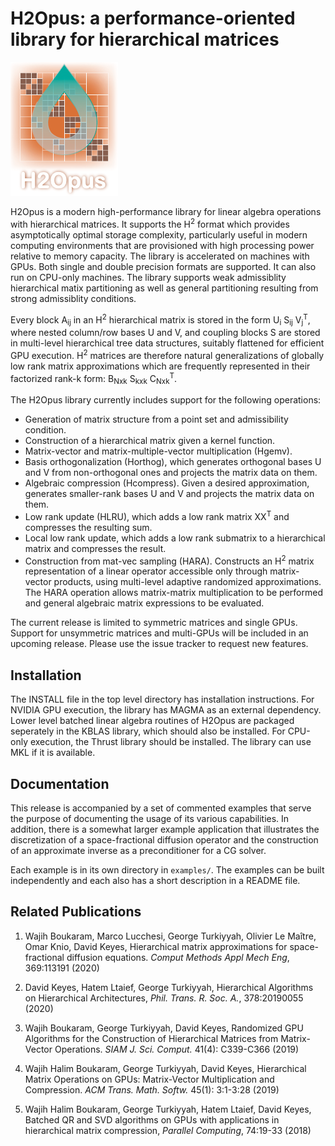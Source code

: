 # H2Opus: a performance-oriented library for hierarchical matrices

<!-- <p align=center> -->
![h2opus logo](doc/logo.png "H2Opus")
<!-- </p> -->

H2Opus is a modern high-performance library for linear algebra operations with hierarchical matrices. It supports the H<sup>2</sup> format which provides asymptotically optimal storage complexity, particularly useful in modern computing environments that are provisioned with high processing power relative to memory capacity. The library is accelerated on machines with GPUs. Both single and double precision formats are supported. It can also run on CPU-only machines. The library supports weak admissiblity hierarchical matix partitioning as well as general partitioning resulting from strong admissiblity conditions. 

Every block A<sub>ij</sub> in an H<sup>2</sup> hierarchical matrix is stored in the form U<sub>i</sub> S<sub>ij</sub> V<sub>j</sub><sup>T</sup>, where nested column/row bases U and V, and coupling blocks S are stored in multi-level hierarchical tree data structures, suitably flattened for efficient GPU execution. H<sup>2</sup> matrices are therefore natural generalizations of globally low rank matrix approximations which are frequently represented in their factorized rank-k form: B<sub>Nxk</sub> S<sub>kxk</sub> C<sub>Nxk</sub></sub><sup>T</sup>.  

The H2Opus library currently includes support for the following operations:

* Generation of matrix structure from a point set and admissibility condition.
* Construction of a hierarchical matrix given a kernel function.
* Matrix-vector and matrix-multiple-vector multiplication (Hgemv). 
* Basis orthogonalization (Horthog), which generates orthogonal bases U and V from non-orthogonal ones and projects the matrix data on them.
* Algebraic compression (Hcompress). Given a desired approximation, generates smaller-rank bases U and V and projects the matrix data on them.
* Low rank update (HLRU), which adds a low rank matrix XX<sup>T</sup> and compresses the resulting sum.
* Local low rank update, which adds a low rank submatrix to a hierarchical matrix and compresses the result.
* Construction from mat-vec sampling (HARA). Constructs an H<sup>2</sup> matrix representation of a linear operator accessible only through matrix-vector products, using multi-level adaptive randomized approximations. The HARA operation allows matrix-matrix multiplication to be performed and general algebraic matrix expressions to be evaluated.

The current release is limited to symmetric matrices and single GPUs. Support for unsymmetric matrices and multi-GPUs will be included in an upcoming release. Please use the issue tracker to request new features.

## Installation

The INSTALL file in the top level directory has installation instructions. For NVIDIA GPU execution, the library has MAGMA as an external dependency. Lower level batched linear algebra routines of H2Opus are packaged seperately in the KBLAS library, which should also be installed. For CPU-only execution, the Thrust library should be installed. The library can use MKL if it is available.

## Documentation

This release is accompanied by a set of commented examples that serve the purpose of documenting the usage of its various capabilities. In addition, there is a somewhat larger example application that illustrates the discretization of a space-fractional diffusion operator and the construction of an approximate inverse as a preconditioner for a CG solver.

Each example is in its own directory in `examples/`. The examples can be built independently and each also has a short description in a README file.

## Related Publications

1. Wajih Boukaram, Marco Lucchesi, George Turkiyyah, Olivier Le Maître, Omar Knio, David Keyes,  Hierarchical matrix approximations for space-fractional diffusion equations. *Comput Methods Appl Mech Eng*, 369:113191 (2020)

2. David Keyes, Hatem Ltaief, George Turkiyyah, Hierarchical Algorithms on Hierarchical Architectures, *Phil. Trans. R. Soc. A.*, 378:20190055 (2020)

3. Wajih Boukaram, George Turkiyyah, David Keyes, Randomized GPU Algorithms for the Construction of Hierarchical Matrices from Matrix-Vector Operations. *SIAM J. Sci. Comput.* 41(4): C339-C366 (2019)

4. Wajih Halim Boukaram, George Turkiyyah, David Keyes, Hierarchical Matrix Operations on GPUs: Matrix-Vector Multiplication and Compression. *ACM Trans. Math. Softw.* 45(1): 3:1-3:28 (2019)

5. Wajih Halim Boukaram, George Turkiyyah, Hatem Ltaief, David Keyes, Batched QR and SVD algorithms on GPUs with applications in hierarchical matrix compression, *Parallel Computing*, 74:19-33 (2018)